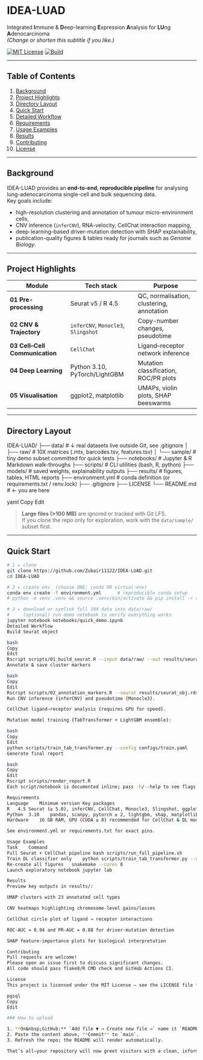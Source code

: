 # IDEA-LUAD
Integrated **I**mmune & **D**eep-learning **E**xpression **A**nalysis for **LU**ng **A**denocarcinoma  
*(Change or shorten this subtitle if you like.)*

[![MIT License](https://img.shields.io/badge/License-MIT-blue.svg)](LICENSE)
[![Build](https://img.shields.io/github/actions/workflow/status/Zubair11122/IDEA-LUAD/ci.yml?branch=main&label=CI)](https://github.com/Zubair11122/IDEA-LUAD/actions)

---

## Table of Contents
1. [Background](#background)  
2. [Project Highlights](#project-highlights)  
3. [Directory Layout](#directory-layout)  
4. [Quick Start](#quick-start)  
5. [Detailed Workflow](#detailed-workflow)  
6. [Requirements](#requirements)  
7. [Usage Examples](#usage-examples)  
8. [Results](#results)  
9. [Contributing](#contributing)  
10. [License](#license)  

---

## Background
IDEA-LUAD provides an **end-to-end, reproducible pipeline** for analysing lung-adenocarcinoma single-cell and bulk sequencing data.  
Key goals include:

* high-resolution clustering and annotation of tumour micro-environment cells,  
* CNV inference (`inferCNV`), RNA-velocity, CellChat interaction mapping,  
* deep-learning–based driver-mutation detection with SHAP explainability,  
* publication-quality figures & tables ready for journals such as *Genome Biology*.

---

## Project Highlights
| Module | Tech stack | Purpose |
|--------|-----------|---------|
| **01 Pre-processing** | Seurat v5 / R 4.5 | QC, normalisation, clustering, annotation |
| **02 CNV & Trajectory** | `inferCNV`, `Monocle3`, `Slingshot` | Copy-number changes, pseudotime |
| **03 Cell–Cell Communication** | `CellChat` | Ligand–receptor network inference |
| **04 Deep Learning** | Python 3.10, PyTorch/LightGBM | Mutation classification, ROC/PR plots |
| **05 Visualisation** | ggplot2, matplotlib | UMAPs, violin plots, SHAP beeswarms |

---

## Directory Layout
IDEA-LUAD/
├── data/ # ↓ real datasets live outside Git, see .gitignore
│ ├── raw/ # 10X matrices (.mtx, barcodes.tsv, features.tsv)
│ └── sample/ # tiny demo subset committed for quick tests
├── notebooks/ # Jupyter & R Markdown walk-throughs
├── scripts/ # CLI utilities (bash, R, python)
├── models/ # saved weights, explainability outputs
├── results/ # figures, tables, HTML reports
├── environment.yml # conda definition (or requirements.txt / renv.lock)
├── .gitignore
├── LICENSE
└── README.md # ← you are here

yaml
Copy
Edit

> **Large files (>100 MB)** are ignored or tracked with Git LFS.  
> If you clone the repo only for exploration, work with the `data/sample/` subset first.

---

## Quick Start
```bash
# 1 ▸ clone
git clone https://github.com/Zubair11122/IDEA-LUAD.git
cd IDEA-LUAD

# 2 ▸ create env  (choose ONE: conda OR virtual-env)
conda env create -f environment.yml      # reproducible conda setup
# python -m venv .venv && source .venv/bin/activate && pip install -r requirements.txt

# 3 ▸ download or symlink full 10X data into data/raw/
#     (optional) run demo notebook to verify everything works
jupyter notebook notebooks/quick_demo.ipynb
Detailed Workflow
Build Seurat object

bash
Copy
Edit
Rscript scripts/01_build_seurat.R --input data/raw/ --out results/seurat_obj.rds
Annotate & save cluster markers

bash
Copy
Edit
Rscript scripts/02_annotation_markers.R --seurat results/seurat_obj.rds
Run CNV inference (inferCNV) and pseudotime (Monocle3).

CellChat ligand–receptor analysis (requires GPU for speed).

Mutation model training (TabTransformer + LightGBM ensemble):

bash
Copy
Edit
python scripts/train_tab_transformer.py --config configs/train.yaml
Generate final report

bash
Copy
Edit
Rscript scripts/render_report.R
Each script/notebook is documented inline; pass -h/--help to see flags.

Requirements
Language	Minimum version	Key packages
R	4.5	Seurat (≥ 5.0), inferCNV, CellChat, Monocle3, Slingshot, ggplot2
Python	3.10	pandas, scanpy, pytorch ≥ 2, lightgbm, shap, matplotlib
Hardware	16 GB RAM, GPU (CUDA ≥ 8) recommended for CellChat & DL models	

See environment.yml or requirements.txt for exact pins.

Usage Examples
Task	Command
Full Seurat + CellChat pipeline	bash scripts/run_full_pipeline.sh
Train DL classifier only	python scripts/train_tab_transformer.py --epochs 50
Re-create all figures	snakemake --cores 8
Launch exploratory notebook	jupyter lab

Results
Preview key outputs in results/:

UMAP clusters with 23 annotated cell types

CNV heatmaps highlighting chromosome-level gains/losses

CellChat circle plot of ligand → receptor interactions

ROC-AUC = 0.94 and PR-AUC = 0.88 for driver-mutation detection

SHAP feature-importance plots for biological interpretation

Contributing
Pull requests are welcome!
Please open an issue first to discuss significant changes.
All code should pass flake8/R CMD check and GitHub Actions CI.

License
This project is licensed under the MIT License – see the LICENSE file for details.

pgsql
Copy
Edit

### How to upload

1. **On&nbsp;GitHub:** `Add file ▼ → Create new file →` name it `README.md`.  
2. Paste the content above, **Commit** to `main`.  
3. Refresh the repo; the README will render automatically.

That’s all—your repository will now greet visitors with a clean, informative landing page. If you need help adding a license file, badges, or continuous-integration workflow next, just let me know!






